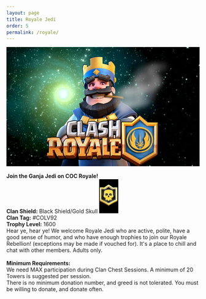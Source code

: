 ```yaml
---
layout: page
title: Royale Jedi
order: 5 
permalink: /royale/
---
```


![Clash Royale image](/royale.png)

**Join the Ganja Jedi on COC Royale!** <br/>
**Clan Shield:** Black Shield/Gold Skull <img src="/royale_badge.jpg" width="50px"/> <br/>
**Clan Tag:** #COLV92 <br/>
**Trophy Level:** 1600 <br/>
Hear ye, hear ye! We welcome Royale Jedi who are active, polite, have a good sense of humor, and who have enough trophies to join our Royale Rebellion! (exceptions may be made if vouched for). It's a place to chill and chat with other members. Adults only. <br/> 
<br/>
**Minimum Requirements:** <br/>
We need MAX participation during Clan Chest Sessions. A minimum of 20 Towers is suggested per session. <br/>
There is no minimum donation number, and greed is not tolerated. You must be willing to donate, and donate often.  <br/>


